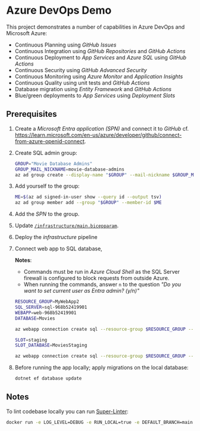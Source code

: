 # Azure DevOps Demo

This project demonstrates a number of capabilities in Azure DevOps and Microsoft Azure:

- Continuous Planning using _GitHub Issues_
- Continuous Integration using _GitHub Repositories_ and _GitHub Actions_
- Continuous Deployment to _App Services_ and _Azure SQL_ using _GitHub Actions_
- Continuous Security using _GitHub Advanced Security_
- Continuous Monitoring using _Azure Monitor_ and _Application Insights_
- Continuous Quality using unit tests and _GitHub Actions_
- Database migration using _Entity Framework_ and _GitHub Actions_
- Blue/green deployments to _App Services_ using _Deployment Slots_

## Prerequisites

1. Create a _Microsoft Entra application (SPN)_ and connect it to _GitHub_ cf. <https://learn.microsoft.com/en-us/azure/developer/github/connect-from-azure-openid-connect>.
1. Create SQL admin group:

   ```bash
   GROUP="Movie Database Admins"
   GROUP_MAIL_NICKNAME=movie-database-admins
   az ad group create --display-name "$GROUP" --mail-nickname $GROUP_MAIL_NICKNAME
   ```

1. Add yourself to the group:

   ```bash
   ME=$(az ad signed-in-user show --query id --output tsv)
   az ad group member add --group "$GROUP" --member-id $ME
   ```

1. Add the _SPN_ to the group.
1. Update [`/infrastructure/main.bicepparam`](/infrastructure/main.bicepparam).
1. Deploy the _infrastructure_ pipeline
1. Connect web app to SQL database,

   **Notes**:

   - Commands must be run in _Azure Cloud Shell_ as the SQL Server firewall is configured to block requests from outside Azure.
   - When running the commands, answer `n` to the question _"Do you want to set current user as Entra admin? (y/n)"_

   ```bash
   RESOURCE_GROUP=MyWebApp2
   SQL_SERVER=sql-968b52419901
   WEBAPP=web-968b52419901
   DATABASE=Movies

   az webapp connection create sql --resource-group $RESOURCE_GROUP --name $WEBAPP --target-resource-group $RESOURCE_GROUP --server $SQL_SERVER --database $DATABASE --system-identity --client-type dotnet --connection $DATABASE # --config-connstr (in preview; to be enabled later)

   SLOT=staging
   SLOT_DATABASE=MoviesStaging

   az webapp connection create sql --resource-group $RESOURCE_GROUP --name $WEBAPP --slot $SLOT --target-resource-group $RESOURCE_GROUP --server $SQL_SERVER --database $SLOT_DATABASE --system-identity --client-type dotnet --connection $SLOT_DATABASE # --config-connstr (in preview; not working for deployment slots yet)
   ```

1. Before running the app locally; apply migrations on the local database:

   ```bash
   dotnet ef database update
   ```

## Notes

To lint codebase locally you can run [Super-Linter](https://github.com/super-linter/super-linter):

```bash
docker run -e LOG_LEVEL=DEBUG -e RUN_LOCAL=true -e DEFAULT_BRANCH=main -e VALIDATE_CSS=false -e VALIDATE_CSS_PRETTIER=false -e VALIDATE_JSCPD=false -e VALIDATE_JSON_PRETTIER=false -v .:/tmp/lint ghcr.io/super-linter/super-linter:latest
```
